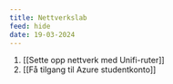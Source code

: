 ```yaml
---
title: Nettverkslab
feed: hide
date: 19-03-2024
---
```


1. [[Sette opp nettverk med Unifi-ruter]]
2. [[Få tilgang til Azure studentkonto]]
